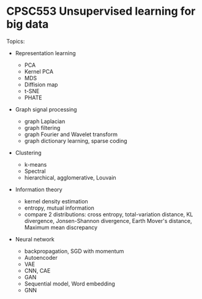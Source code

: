 # CPSC553 Unsupervised learning for big data

Topics:

- Representation learning
  - PCA
  - Kernel PCA
  - MDS
  - Diffision map
  - t-SNE
  - PHATE

- Graph signal processing
  - graph Laplacian
  - graph filtering
  - graph Fourier and Wavelet transform
  - graph dictionary learning, sparse coding

- Clustering
  - k-means
  - Spectral
  - hierarchical, agglomerative, Louvain

- Information theory
  - kernel density estimation
  - entropy, mutual information
  - compare 2 distributions: cross entropy, total-variation distance, KL divergence, Jonsen-Shannon divergence, Earth Mover's distance, Maximum mean discrepancy

- Neural network
  - backpropagation, SGD with momentum
  - Autoencoder
  - VAE
  - CNN, CAE
  - GAN
  - Sequential model, Word embedding
  - GNN
